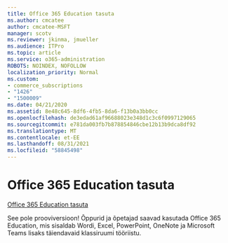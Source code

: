 ```yaml
---
title: Office 365 Education tasuta
ms.author: cmcatee
author: cmcatee-MSFT
manager: scotv
ms.reviewer: jkinma, jmueller
ms.audience: ITPro
ms.topic: article
ms.service: o365-administration
ROBOTS: NOINDEX, NOFOLLOW
localization_priority: Normal
ms.custom:
- commerce_subscriptions
- "1426"
- "1500009"
ms.date: 04/21/2020
ms.assetid: 8e48c645-8df6-4fb5-8da6-f13b0a3bb0cc
ms.openlocfilehash: de3edad61af96688023e348d1c3c6f0997129065
ms.sourcegitcommit: e781da003fb7b878854846cbe12b13b9dca8df92
ms.translationtype: MT
ms.contentlocale: et-EE
ms.lasthandoff: 08/31/2021
ms.locfileid: "58845498"
---
```

# <a name="office-365-education-for-free"></a>Office 365 Education tasuta

[Office 365 Education tasuta](https://products.office.com/student/office-in-education?ms.officeurl=students)
  
See pole prooviversioon! Õppurid ja õpetajad saavad kasutada Office 365 Education, mis sisaldab Wordi, Excel, PowerPoint, OneNote ja Microsoft Teams lisaks täiendavaid klassiruumi tööriistu.